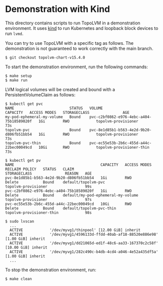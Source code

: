 # Demonstration with Kind

This directory contains scripts to run TopoLVM in a demonstration environment.
It uses [kind](https://github.com/kubernetes-sigs/kind) to run Kubernetes
and loopback block devices to run `lvmd`.

You can try to use TopoLVM with a specific tag as follows. The demonstration is not guaranteed to work correctly with the main branch.

```console
$ git checkout topolvm-chart-v15.4.0
```

To start the demonstration environment, run the following commands:

```console
$ make setup
$ make run
```

LVM logical volumes will be created and bound with a PersistentVolumeClaim as follows:

```console
$ kubectl get pvc
NAME                         STATUS   VOLUME                                     CAPACITY   ACCESS MODES   STORAGECLASS               AGE
my-pod-ephemeral-my-volume   Bound    pvc-c2bf0862-e976-4ebc-a404-75b18589020f   1Gi        RWO            topolvm-provisioner        73s
topolvm-pvc                  Bound    pvc-8e1d85b1-b563-4e2d-9b20-d806fb51bb54   1Gi        RWO            topolvm-provisioner        73s
topolvm-pvc-thin             Bound    pvc-ec55e53b-2b6c-455d-a44c-22bec00049cd   10Gi       RWO            topolvm-provisioner-thin   73s

$ kubectl get pv
NAME                                       CAPACITY   ACCESS MODES   RECLAIM POLICY   STATUS   CLAIM                                STORAGECLASS               REASON   AGE
pvc-8e1d85b1-b563-4e2d-9b20-d806fb51bb54   1Gi        RWO            Delete           Bound    default/topolvm-pvc                  topolvm-provisioner                 99s
pvc-c2bf0862-e976-4ebc-a404-75b18589020f   1Gi        RWO            Delete           Bound    default/my-pod-ephemeral-my-volume   topolvm-provisioner                 97s
pvc-ec55e53b-2b6c-455d-a44c-22bec00049cd   10Gi       RWO            Delete           Bound    default/topolvm-pvc-thin             topolvm-provisioner-thin            98s

$ sudo lvscan
  ...
  ACTIVE            '/dev/myvg1/thinpool' [12.00 GiB] inherit
  ACTIVE            '/dev/myvg1/4596133d-ffdd-40ab-af18-88520e886e98' [1.00 GiB] inherit
  ACTIVE            '/dev/myvg1/dd21065d-ed1f-48c6-aa33-167370c2c58f' [10.00 GiB] inherit
  ACTIVE            '/dev/myvg1/282c490c-b4db-4cd4-a046-4e52a435df5a' [1.00 GiB] inherit
  ...
```

To stop the demonstration environment, run:

```console
$ make clean
```
